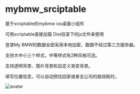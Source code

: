# mybmw_srciptable
基于srciptable的mybmw ios桌面小组件

可用scriptable直接加载 Dist目录下的js文件来使用

登录My BMW的数据全部采用本地加密，数据不经过第三方服务器。

支持大中小三个样式，中等样式有2种风格可选。

支持透明背景、图片背景和自定义渐变背景。

填写位置信息，可以自动预估回家或者去公司的路径耗时。

![avatar](https://z3.ax1x.com/2021/12/03/oU8Grt.jpg)
